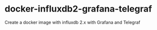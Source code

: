 # docker-influxdb2-grafana-telegraf
Create a docker image with influxdb 2.x with Grafana and Telegraf
